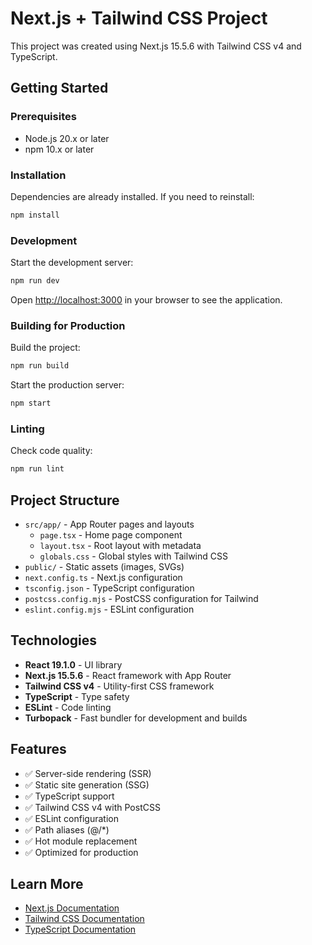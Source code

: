 # Next.js + Tailwind CSS Project

This project was created using Next.js 15.5.6 with Tailwind CSS v4 and TypeScript.

## Getting Started

### Prerequisites
- Node.js 20.x or later
- npm 10.x or later

### Installation

Dependencies are already installed. If you need to reinstall:

```bash
npm install
```

### Development

Start the development server:

```bash
npm run dev
```

Open [http://localhost:3000](http://localhost:3000) in your browser to see the application.

### Building for Production

Build the project:

```bash
npm run build
```

Start the production server:

```bash
npm start
```

### Linting

Check code quality:

```bash
npm run lint
```

## Project Structure

- `src/app/` - App Router pages and layouts
  - `page.tsx` - Home page component
  - `layout.tsx` - Root layout with metadata
  - `globals.css` - Global styles with Tailwind CSS
- `public/` - Static assets (images, SVGs)
- `next.config.ts` - Next.js configuration
- `tsconfig.json` - TypeScript configuration
- `postcss.config.mjs` - PostCSS configuration for Tailwind
- `eslint.config.mjs` - ESLint configuration

## Technologies

- **React 19.1.0** - UI library
- **Next.js 15.5.6** - React framework with App Router
- **Tailwind CSS v4** - Utility-first CSS framework
- **TypeScript** - Type safety
- **ESLint** - Code linting
- **Turbopack** - Fast bundler for development and builds

## Features

- ✅ Server-side rendering (SSR)
- ✅ Static site generation (SSG)
- ✅ TypeScript support
- ✅ Tailwind CSS v4 with PostCSS
- ✅ ESLint configuration
- ✅ Path aliases (@/*)
- ✅ Hot module replacement
- ✅ Optimized for production

## Learn More

- [Next.js Documentation](https://nextjs.org/docs)
- [Tailwind CSS Documentation](https://tailwindcss.com/docs)
- [TypeScript Documentation](https://www.typescriptlang.org/docs)
